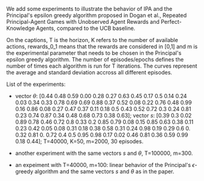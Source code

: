 We add some experiments to illustrate the behavior of IPA and the Principal's epsilon greedy algorithm proposed in Dogan et al., Repeated Principal-Agent Games with Unobserved Agent Rewards and Perfect-Knowledge Agents, compared to the UCB baseline.

On the captions, T is the horizon, K refers to the number of available actions, rewards_0_1 means that the rewards are considered in [0,1] and m is the experimental parameter that needs to be chosen in the Principal's epsilon greedy algorithm. The number of episodes/epochs defines the number of times each algorithm is run for T iterations. The curves represent the average and standard deviation accross all different episodes.

List of the experiments:

- vector $\theta$: [0.44 0.48 0.59 0.00 0.28 0.27 0.63 0.45 0.17 0.5  0.14 0.24 0.03 0.34 0.33 0.78 0.69 0.69 0.88 0.37 0.52 0.08 0.22 0.76 0.48 0.99 0.16 0.86 0.08 0.27 0.47 0.37 0.11 0.18 0.5  0.43 0.52 0.72 0.3  0.24 0.81 0.23 0.74 0.87 0.34 0.48 0.68 0.73 0.38 0.63]; vector $s$: [0.39 0.3  0.02 0.89 0.78 0.46 0.72 0.8  0.33 0.2  0.85 0.79 0.08 0.15 0.85 0.63 0.38 0.11 0.23 0.42 0.05 0.08 0.31 0.18 0.38 0.58 0.31 0.24 0.98 0.19 0.29 0.6  0.   0.32 0.81 0.   0.72 0.4  0.5  0.95 0.98 0.17 0.02 0.46 0.81 0.36 0.59 0.99 0.18 0.44]; T=40000, K=50, m=2000, 30 episodes.

- another experiment with the same vectors $s$ and $\theta$, T=100000, m=300.

- an expeiment with T=40000, m=100: linear behavior of the Principal's $\epsilon$-greedy algorithm and the same vectors $s$ and $\theta$ as in the paper.
